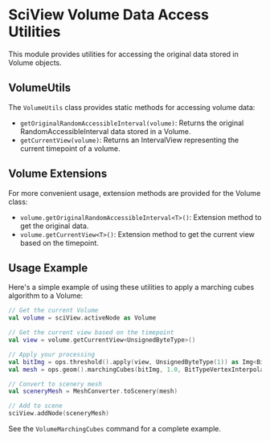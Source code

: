 # SciView Volume Data Access Utilities

This module provides utilities for accessing the original data stored in Volume objects.

## VolumeUtils

The `VolumeUtils` class provides static methods for accessing volume data:

- `getOriginalRandomAccessibleInterval(volume)`: Returns the original RandomAccessibleInterval data stored in a Volume.
- `getCurrentView(volume)`: Returns an IntervalView representing the current timepoint of a volume.

## Volume Extensions

For more convenient usage, extension methods are provided for the Volume class:

- `volume.getOriginalRandomAccessibleInterval<T>()`: Extension method to get the original data.
- `volume.getCurrentView<T>()`: Extension method to get the current view based on the timepoint.

## Usage Example

Here's a simple example of using these utilities to apply a marching cubes algorithm to a Volume:

```kotlin
// Get the current Volume
val volume = sciView.activeNode as Volume

// Get the current view based on the timepoint
val view = volume.getCurrentView<UnsignedByteType>()

// Apply your processing
val bitImg = ops.threshold().apply(view, UnsignedByteType(1)) as Img<BitType>
val mesh = ops.geom().marchingCubes(bitImg, 1.0, BitTypeVertexInterpolator())

// Convert to scenery mesh
val sceneryMesh = MeshConverter.toScenery(mesh)

// Add to scene
sciView.addNode(sceneryMesh)
```

See the `VolumeMarchingCubes` command for a complete example.
